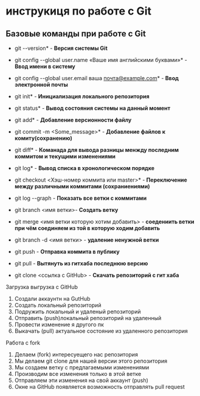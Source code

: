# инструкиця по работе с Git

## Базовые команды при работе с Git

* git --version*  - **Версия системы Git**

* git config --global user.name «Ваше имя английскими буквами»* - **Ввод имени в систему**

* git config --global user.email ваша почта@example.com* - **Ввод электронной почты**

* git init* - **Инициализация локального репозитория**

* git status* - **Вывод состояния системы на данный момент**

* git add* - **Добавление версионности файлу**

* git commit -m <Some_message>* - **Добавление файлов к комиту(сохранению)**

* git diff* - **Команада для вывода разницы менжду последним коммитом и текущими изменениями**

* git log* - **Вывод списка в хронологическом порядке**

* git checkout <Хэш-номер коммита или master>* - **Переключение между различными коммитами (сохраниениями)**

* git log --graph - **Показать все ветки с коммитами**

* git branch <имя ветки>- **Создать ветку**

* git merge <имя ветки которую хотим добавить> - **соедениить ветки при чём соединяем из той в которую ходим добавить**

* git branch -d <имя ветки> - **удаление ненужной ветки**

* git push - **Отправка коммита в публику**

* git pull - **Вытянуть из гитхаба последнюю версию**

* git clone <ссылка с GitHub> - **Скачать репозиторий с гит хаба**

Загрузка выгрузка с GitHub

1. Создали аккаунтн на GutHub
2. Создать локальный репозиторий
3. Подружить локальный и удаленый репозиторий
4. Отправить (push)локальный репозиторий на удаленный 
5. Провести изменение я другого пк
6. Выкачать (pull) актуальное состояние из удаленного репозитория

Работа с fork

1. Делаем (fork) интересуещего нас репозитория
2. Мы делаем git clone для нашей версии этого репозитория
3. Мы создаем ветку с предлагаемыми изменениями
4. Производим все изменения только в этой ветке
5. Отправляем эти изменения на свой аккаунт (push)
6. Окне на GitHub появляется возможность отправлять pull request
